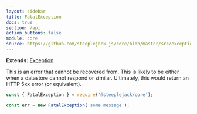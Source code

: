 ```yaml
---
layout: sidebar
title: FatalException
docs: true
section: /api
action_buttons: false
module: core
source: https://github.com/steeplejack-js/core/blob/master/src/exception/fatal.js
---
```


**Extends:** [Exception](../exception)

This is an error that cannot be recovered from. This is likely to be either when a datastore cannot respond or 
similar. Ultimately, this would return an HTTP 5xx error (or equivalent).

```javascript
const { FatalException } = require('@steeplejack/core');

const err = new FatalException('some message');
```
